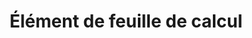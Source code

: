﻿---
title: Élément de feuille de calcul
second_title: Aspose.Cells Cloud Documen
type: docs
url: /fr/spreadsheet-elements/
keywords: Learn how to work with spreadsheet elements on Aspose Cells Cloud file
description: Apprenez à utiliser les éléments d'une feuille de calcul dans le fichier Cloud Aspose Cells. Le SDK prend en charge différents langages de développement, notamment Android, C#, Go, Java, NodeJS, Perl, PHP, Python, Ruby et Swift.
weight: 100
kwords: Excel, Office Cloud, REST API, Tableur, PDF, CSV, Json, Markdown, Fichiers et Stockage
---
